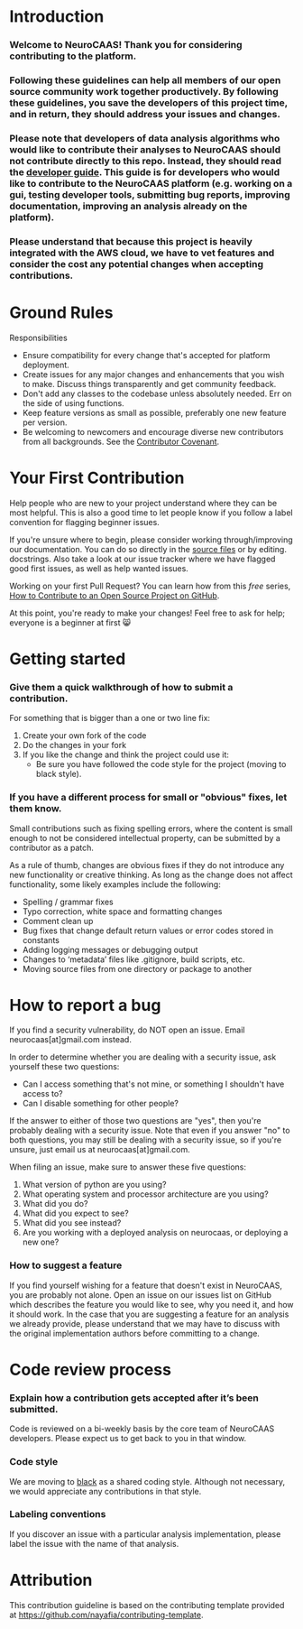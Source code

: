 # Introduction

### Welcome to NeuroCAAS! Thank you for considering contributing to the platform.

### Following these guidelines can help all members of our open source community work together productively. By following these guidelines, you save the developers of this project time, and in return, they should address your issues and changes.

### Please note that developers of data analysis algorithms who would like to contribute their analyses to NeuroCAAS should not contribute directly to this repo. Instead, they should read the [developer guide](docs/NeuroCAAS_Developer_Guide.pdf). This guide is for developers who would like to contribute to the NeuroCAAS platform (e.g. working on a gui, testing developer tools, submitting bug reports, improving documentation, improving an analysis already on the platform).

### Please understand that because this project is heavily integrated with the AWS cloud, we have to vet features and consider the cost any potential changes when accepting contributions.

# Ground Rules

 Responsibilities
 * Ensure compatibility for every change that's accepted for platform deployment.
 * Create issues for any major changes and enhancements that you wish to make. Discuss things transparently and get community feedback.
 * Don't add any classes to the codebase unless absolutely needed. Err on the side of using functions.
 * Keep feature versions as small as possible, preferably one new feature per version.
 * Be welcoming to newcomers and encourage diverse new contributors from all backgrounds. See the [Contributor Covenant](ContributorCovenant.md).

# Your First Contribution
Help people who are new to your project understand where they can be most helpful. This is also a good time to let people know if you follow a label convention for flagging beginner issues.

 If you're unsure where to begin, please consider working through/improving our documentation. You can do so directly in the [source files](docs/build/) or by editing. docstrings.
 Also take a look at our issue tracker where we have flagged good first issues, as well as help wanted issues.


 Working on your first Pull Request? You can learn how from this *free* series, [How to Contribute to an Open Source Project on GitHub](https://egghead.io/series/how-to-contribute-to-an-open-source-project-on-github).


At this point, you're ready to make your changes! Feel free to ask for help; everyone is a beginner at first :smile_cat:


# Getting started
### Give them a quick walkthrough of how to submit a contribution.

For something that is bigger than a one or two line fix:

1. Create your own fork of the code
2. Do the changes in your fork
3. If you like the change and think the project could use it:
    * Be sure you have followed the code style for the project (moving to black style).

### If you have a different process for small or "obvious" fixes, let them know.

 Small contributions such as fixing spelling errors, where the content is small enough to not be considered intellectual property, can be submitted by a contributor as a patch.

As a rule of thumb, changes are obvious fixes if they do not introduce any new functionality or creative thinking. As long as the change does not affect functionality, some likely examples include the following:
* Spelling / grammar fixes
* Typo correction, white space and formatting changes
* Comment clean up
* Bug fixes that change default return values or error codes stored in constants
* Adding logging messages or debugging output
* Changes to ‘metadata’ files like .gitignore, build scripts, etc.
* Moving source files from one directory or package to another

# How to report a bug
If you find a security vulnerability, do NOT open an issue. Email neurocaas[at]gmail.com instead.

In order to determine whether you are dealing with a security issue, ask yourself these two questions:
* Can I access something that's not mine, or something I shouldn't have access to?
* Can I disable something for other people?

If the answer to either of those two questions are "yes", then you're probably dealing with a security issue. Note that even if you answer "no" to both questions, you may still be dealing with a security issue, so if you're unsure, just email us at neurocaas[at]gmail.com.

When filing an issue, make sure to answer these five questions:

1. What version of python are you using?
2. What operating system and processor architecture are you using?
3. What did you do?
4. What did you expect to see?
5. What did you see instead?
6. Are you working with a deployed analysis on neurocaas, or deploying a new one?

### How to suggest a feature

If you find yourself wishing for a feature that doesn't exist in NeuroCAAS, you are probably not alone. Open an issue on our issues list on GitHub which describes the feature you would like to see, why you need it, and how it should work. In the case that you are suggesting a feature for an analysis we already provide, please understand that we may have to discuss with the original implementation authors before committing to a change.

# Code review process
### Explain how a contribution gets accepted after it’s been submitted.

Code is reviewed on a bi-weekly basis by the core team of NeuroCAAS developers. Please expect us to get back to you in that window.

### Code style

We are moving to [black](https://github.com/psf/black) as a shared coding style. Although not necessary, we would appreciate any contributions in that style.

### Labeling conventions

If you discover an issue with a particular analysis implementation, please label the issue with the name of that analysis.

# Attribution
This contribution guideline is based on the contributing template provided at https://github.com/nayafia/contributing-template.
